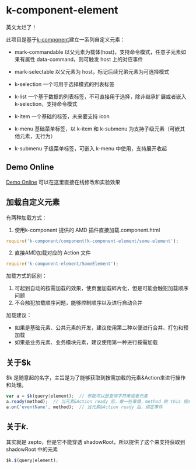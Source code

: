 # k-component-element

英文太烂了！

此项目是基于[k-component](https://github.com/leowang721/k-component)建立一系列自定义元素：
- mark-commandable 以父元素为载体(host)，支持命令模式，任意子元素如果有属性 data-command，则可触发 host 上的对应事件
- mark-selectable 以父元素为 host，标记后续兄弟元素为可选择模式

- k-selection 一个可用于选择模式的列表标签
- k-list 一个基于数据的列表标签，不可直接用于选择，除非继承扩展或者嵌入 k-selection，支持命令模式
- k-item 一个基础的标签，未来要支持 icon
- k-menu 基础菜单标签，以 k-item 和 k-submenu 为支持子级元素（可嵌其他元素，无行为）
- k-submenu 子级菜单标签，可嵌入 k-menu 中使用，支持展开收起


## Demo Online
[Demo Online](http://leowang721.github.io/k-component-element/preview/index.html)
可以在这里直接在线修改和实验效果

## 加载自定义元素

有两种加载方式：

1) 使用k-component 提供的 AMD 插件直接加载.component.html

```javascript
require('k-component/component!k-component-element/some-element');
```

2) 直接AMD加载对应的 Action 文件
```javascript
require('k-component-element/SomeElement');
```

加载方式的区别：

1. 可起到自动的按需加载的效果，使页面加载碎片化，但是可能会触犯加载顺序问题
2. 不会触犯加载顺序问题，能够控制顺序以及进行自动合并

加载建议：
- 如果是基础元素、公共元素的开发，建议使用第二种以便进行合并、打包和预加载
- 如果是业务元素、业务模块元素，建议使用第一种进行按需加载

## 关于$k

$k 是随意起的名字，主旨是为了能够获取到按需加载的元素&Action来进行操作和处理。

```javascript
var a = $k(query|element);  // 参数可以是查询字符串或者元素
a.ready(method);  // 当元素&Action ready 后，做一些事情，method 的 this 指向对应的 Action
a.on('eventName', method);  // 当元素&Action ready 后，绑定事件
```
## 关于$k.$
其实就是 zepto，但是它不能穿透 shadowRoot，所以提供了这个来支持获取到 shadowRoot 中的元素
```javascript
$k.$(query|element);
```
